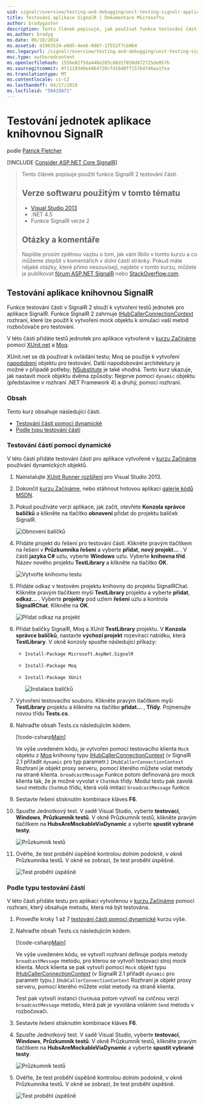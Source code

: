 ```yaml
---
uid: signalr/overview/testing-and-debugging/unit-testing-signalr-applications
title: Testování aplikace SignalR | Dokumentace Microsoftu
author: bradygaster
description: Tento článek popisuje, jak používat funkce testování částí 2.0 SignalR.
ms.author: bradyg
ms.date: 06/10/2014
ms.assetid: d1983524-e0d5-4ee6-9d87-1f552f7cb964
msc.legacyurl: /signalr/overview/testing-and-debugging/unit-testing-signalr-applications
msc.type: authoredcontent
ms.openlocfilehash: 1556e8275da446e285c88d1f850d072725de057b
ms.sourcegitcommit: 0f1119340e4464720cfd16d0ff15764746ea1fea
ms.translationtype: MT
ms.contentlocale: cs-CZ
ms.lasthandoff: 04/17/2019
ms.locfileid: "59415671"
---
```

# <a name="unit-testing-signalr-applications"></a>Testování jednotek aplikace knihovnou SignalR

podle [Patrick Fletcher](https://github.com/pfletcher)

[!INCLUDE [Consider ASP.NET Core SignalR](~/includes/signalr/signalr-version-disambiguation.md)]

> Tento článek popisuje použití funkce SignalR 2 testování částí.
>
> ## <a name="software-versions-used-in-this-topic"></a>Verze softwaru použitým v tomto tématu
>
>
> - [Visual Studio 2013](https://my.visualstudio.com/Downloads?q=visual%20studio%202013)
> - .NET 4.5
> - Funkce SignalR verze 2
>
>
>
> ## <a name="questions-and-comments"></a>Otázky a komentáře
>
> Napište prosím zpětnou vazbu o tom, jak vám líbilo v tomto kurzu a co můžeme zlepšit v komentářích v dolní části stránky. Pokud máte nějaké otázky, které přímo nesouvisejí, najdete v tomto kurzu, můžete je publikovat [fórum ASP.NET SignalR](https://forums.asp.net/1254.aspx/1?ASP+NET+SignalR) nebo [StackOverflow.com](http://stackoverflow.com/).


<a id="unit"></a>
## <a name="unit-testing-signalr-applications"></a>Testování aplikace knihovnou SignalR

Funkce testování částí v SignalR 2 slouží k vytvoření testů jednotek pro aplikace SignalR. Funkce SignalR 2 zahrnuje [IHubCallerConnectionContext](https://msdn.microsoft.com/library/microsoft.aspnet.signalr.hubs.ihubcallerconnectioncontext(v=vs.118).aspx) rozhraní, které lze použít k vytvoření mock objektu k simulaci vaší metod rozbočovače pro testování.

V této části přidáte testů jednotek pro aplikace vytvořené v [kurzu Začínáme](../getting-started/tutorial-getting-started-with-signalr.md) pomocí [XUnit.net](https://github.com/xunit/xunit) a [Moq](https://github.com/Moq/moq4).

XUnit.net se dá používat k ovládání testu; Moq se použije k vytvoření [napodobení](http://en.wikipedia.org/wiki/Mock_object) objektu pro testování. Další napodobování architektury je možné v případě potřeby; [NSubstitute](http://nsubstitute.github.io/) je také vhodná. Tento kurz ukazuje, jak nastavit mock objektu dvěma způsoby: Nejprve pomocí `dynamic` objektu (představíme v rozhraní .NET Framework 4) a druhý, pomocí rozhraní.

### <a name="contents"></a>Obsah

Tento kurz obsahuje následující části.

- [Testování částí pomocí dynamické](#dynamic)
- [Podle typu testování částí](#type)

<a id="dynamic"></a>
### <a name="unit-testing-with-dynamic"></a>Testování částí pomocí dynamické

V této části přidáte testování částí pro aplikace vytvořené v [kurzu Začínáme](../getting-started/tutorial-getting-started-with-signalr.md) používání dynamických objektů.

1. Nainstalujte [XUnit Runner rozšíření](https://visualstudiogallery.msdn.microsoft.com/463c5987-f82b-46c8-a97e-b1cde42b9099) pro Visual Studio 2013.
2. Dokončit [kurzu Začínáme](../getting-started/tutorial-getting-started-with-signalr.md), nebo stáhnout hotovou aplikaci [galerie kódů MSDN](https://code.msdn.microsoft.com/SignalR-Getting-Started-b9d18aa9).
3. Pokud používáte verzi aplikace, jak začít, otevřete **Konzola správce balíčků** a klikněte na tlačítko **obnovení** přidat do projektu balíček SignalR.

    ![Obnovení balíčků](unit-testing-signalr-applications/_static/image1.png)
4. Přidáte projekt do řešení pro testování částí. Klikněte pravým tlačítkem na řešení v **Průzkumníka řešení** a vyberte **přidat**, **nový projekt...** . V části **jazyka C#** uzlu, vyberte **Windows** uzlu. Vyberte **knihovna tříd**. Název nového projektu **TestLibrary** a klikněte na tlačítko **OK**.

    ![Vytvořte knihovnu testu](unit-testing-signalr-applications/_static/image2.png)
5. Přidáte odkaz v testovém projektu knihovny do projektu SignalRChat. Klikněte pravým tlačítkem myši **TestLibrary** projektu a vyberte **přidat**, **odkaz...** . Vyberte **projekty** pod uzlem **řešení** uzlu a kontrola **SignalRChat**. Klikněte na **OK**.

    ![Přidat odkaz na projekt](unit-testing-signalr-applications/_static/image3.png)
6. Přidat balíčky SignalR, Moq a XUnit **TestLibrary** projektu. V **Konzola správce balíčků**, nastavte **výchozí projekt** rozevírací nabídku, která **TestLibrary**. V okně konzoly spusťte následující příkazy:

   - `Install-Package Microsoft.AspNet.SignalR`
   - `Install-Package Moq`
   - `Install-Package XUnit`

     ![Instalace balíčků](unit-testing-signalr-applications/_static/image4.png)
7. Vytvoření testovacího souboru. Klikněte pravým tlačítkem myši **TestLibrary** projektu a klikněte na tlačítko **přidat...** , **Třídy**. Pojmenujte novou třídu **Tests.cs**.
8. Nahraďte obsah Tests.cs následujícím kódem.

    [!code-csharp[Main](unit-testing-signalr-applications/samples/sample1.cs)]

    Ve výše uvedeném kódu, je vytvořen pomocí testovacího klienta `Mock` objektu z [Moq](https://github.com/Moq/moq4) knihovny typu [IHubCallerConnectionContext](https://msdn.microsoft.com/library/microsoft.aspnet.signalr.hubs.ihubcallerconnectioncontext(v=vs.118).aspx) (v SignalR 2.1 přiřadit `dynamic` pro typ parametr.) `IHubCallerConnectionContext` Rozhraní je objekt proxy serveru, pomocí kterého můžete volat metody na straně klienta. `broadcastMessage` Funkce potom definovaná pro mock klienta tak, že je možné vyvolat v `ChatHub` třídy. Modul testu pak zavolá `Send` metodu `ChatHub` třídu, která volá imitaci `broadcastMessage` funkce.
9. Sestavte řešení stisknutím kombinace kláves **F6**.
10. Spusťte Jednotkový test. V sadě Visual Studio, vyberte **testovací**, **Windows**, **Průzkumník testů**. V okně Průzkumník testů, klikněte pravým tlačítkem na **HubsAreMockableViaDynamic** a vyberte **spustit vybrané testy**.

    ![Průzkumník testů](unit-testing-signalr-applications/_static/image5.png)
11. Ověřte, že test proběhl úspěšně kontrolou dolním podokně, v okně Průzkumníka testů. V okně se zobrazí, že test proběhl úspěšně.

    ![Test proběhl úspěšně](unit-testing-signalr-applications/_static/image6.png)

<a id="type"></a>
### <a name="unit-testing-by-type"></a>Podle typu testování částí

V této části přidáte testu pro aplikaci vytvořenou v [kurzu Začínáme](../getting-started/tutorial-getting-started-with-signalr.md) pomocí rozhraní, který obsahuje metodu, která má být testována.

1. Proveďte kroky 1 až 7 [testování částí pomocí dynamické](#dynamic) kurzu výše.
2. Nahraďte obsah Tests.cs následujícím kódem.

    [!code-csharp[Main](unit-testing-signalr-applications/samples/sample2.cs)]

    Ve výše uvedeném kódu, se vytvoří rozhraní definuje podpis metody `broadcastMessage` metodu, pro kterou se vytvoří testovací stroj mock klienta. Mock klienta se pak vytvoří pomocí `Mock` objekt typu [IHubCallerConnectionContext](https://msdn.microsoft.com/library/microsoft.aspnet.signalr.hubs.ihubcallerconnectioncontext(v=vs.118).aspx) (v SignalR 2.1 přiřadit `dynamic` pro parametr typu.) `IHubCallerConnectionContext` Rozhraní je objekt proxy serveru, pomocí kterého můžete volat metody na straně klienta.

    Test pak vytvoří instanci `ChatHub`a potom vytvoří na cvičnou verzi `broadcastMessage` metodu, která pak je vyvolána voláním `Send` metodu v rozbočovači.
3. Sestavte řešení stisknutím kombinace kláves **F6**.
4. Spusťte Jednotkový test. V sadě Visual Studio, vyberte **testovací**, **Windows**, **Průzkumník testů**. V okně Průzkumník testů, klikněte pravým tlačítkem na **HubsAreMockableViaDynamic** a vyberte **spustit vybrané testy**.

    ![Průzkumník testů](unit-testing-signalr-applications/_static/image7.png)
5. Ověřte, že test proběhl úspěšně kontrolou dolním podokně, v okně Průzkumníka testů. V okně se zobrazí, že test proběhl úspěšně.

    ![Test proběhl úspěšně](unit-testing-signalr-applications/_static/image8.png)
